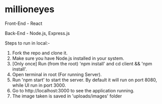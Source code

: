 # millioneyes
Front-End - React

Back-End - Node.js, Express.js

Steps to run in local:-
1. Fork the repo and clone it.
2. Make sure you have Node.js installed in your system.
3. [Only once] Run (from the root) 'npm install' and cd client && 'npm install'.
4. Open terminal in root (For running Server).
5. Run 'npm start' to start the server. By default it will run on port 8080, while UI run in port 3000.
6. Go to http://localhost:3000 to see the application running.
7. The image taken is saved in 'uploads/images' folder
